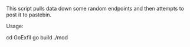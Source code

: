 This script pulls data down some random endpoints and then attempts to post it to pastebin.

Usage:

cd GoExfil
go build
./mod

